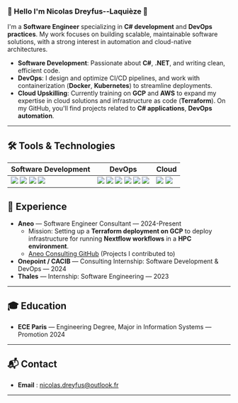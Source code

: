 ### 👋 Hello I'm Nicolas Dreyfus--Laquièze 👋
I'm a **Software Engineer** specializing in **C# development** and **DevOps practices**. My work focuses on building scalable, maintainable software solutions, with a strong interest in automation and cloud-native architectures.
- **Software Development**: Passionate about **C#**, **.NET**, and writing clean, efficient code.
- **DevOps**: I design and optimize CI/CD pipelines, and work with containerization (**Docker**, **Kubernetes**) to streamline deployments.
- **Cloud Upskilling**: Currently training on **GCP** and **AWS** to expand my expertise in cloud solutions and infrastructure as code (**Terraform**).
On my GitHub, you'll find projects related to **C# applications**, **DevOps automation**.

---

## **🛠️ Tools & Technologies**
| **Software Development**               | **DevOps**                     | **Cloud**         |
|----------------------------------------|--------------------------------|--------------------------------|
| <img src="https://skillicons.dev/icons?i=cs" /> <img src="https://skillicons.dev/icons?i=dotnet" /> <img src="https://skillicons.dev/icons?i=ts" />  <img src="https://skillicons.dev/icons?i=py" /> | <img src="https://skillicons.dev/icons?i=docker" /> <img src="https://skillicons.dev/icons?i=terraform" />  <img src="https://skillicons.dev/icons?i=kubernetes" /> <img src="https://skillicons.dev/icons?i=github" /> <img src="https://skillicons.dev/icons?i=gitlab" /> <img src="https://skillicons.dev/icons?i=githubactions" /> | <img src="https://skillicons.dev/icons?i=aws" /> <img src="https://skillicons.dev/icons?i=gcp" />| 



## **💼 Experience**
- **Aneo** — Software Engineer Consultant — 2024-Present
  - Mission: Setting up a **Terraform deployment on GCP** to deploy infrastructure for running **Nextflow workflows** in a **HPC environment**.
  - [Aneo Consulting GitHub](https://github.com/aneoconsulting) (Projects I contributed to)
- **Onepoint / CACIB** — Consulting Internship: Software Development & DevOps — 2024
- **Thales** — Internship: Software Engineering — 2023

---

## **🎓 Education**
- **ECE Paris** — Engineering Degree, Major in Information Systems — Promotion 2024

---

## 📬 Contact
- **Email** : [nicolas.dreyfus@outlook.fr](mailto:nicolas.dreyfus@outlook.fr)

---


